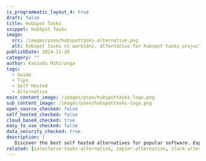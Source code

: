 ```yaml
---
is_programmatic_layout_4: true
draft: false
title: HubSpot Tasks
snippet: HubSpot Tasks
image:
  src: /images/pseo/hubspottasks-alternative.png
  alt: hubspot tasks vs worklenz, alternative for hubspot tasks project managemet tool, task management, resource management, productivity, self-hosted
publishDate: 2024-11-28
category: ""
author: Kavindu Mihiranga
tags:
  - Guide
  - Tips
  - Self-Hosted
  - Alternative
main_content_image: /images/pseo/hubspottasks-logo.png
sub_content_image: /images/pseo/hubspottasks-logo.png
open_source_checked: false
self_hosted_checked: false
cloud_based_checked: true
easy_to_use_checked: false
data_security_checked: true
description: |
   Discover the best self hosted alternatives for popular software. Explore our comprehensive guides and find the perfect solution for your needs today.
related: [salesforce-tasks-alternative, zapier-alternative, slack-alternative, airtable-alternative]
---
```

